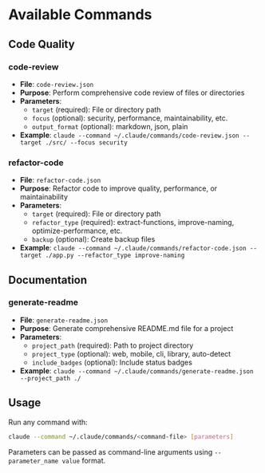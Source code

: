 # Available Commands

## Code Quality

### code-review
- **File**: `code-review.json`
- **Purpose**: Perform comprehensive code review of files or directories
- **Parameters**: 
  - `target` (required): File or directory path
  - `focus` (optional): security, performance, maintainability, etc.
  - `output_format` (optional): markdown, json, plain
- **Example**: `claude --command ~/.claude/commands/code-review.json --target ./src/ --focus security`

### refactor-code
- **File**: `refactor-code.json`
- **Purpose**: Refactor code to improve quality, performance, or maintainability
- **Parameters**:
  - `target` (required): File or directory path
  - `refactor_type` (required): extract-functions, improve-naming, optimize-performance, etc.
  - `backup` (optional): Create backup files
- **Example**: `claude --command ~/.claude/commands/refactor-code.json --target ./app.py --refactor_type improve-naming`

## Documentation

### generate-readme
- **File**: `generate-readme.json`
- **Purpose**: Generate comprehensive README.md file for a project
- **Parameters**:
  - `project_path` (required): Path to project directory
  - `project_type` (optional): web, mobile, cli, library, auto-detect
  - `include_badges` (optional): Include status badges
- **Example**: `claude --command ~/.claude/commands/generate-readme.json --project_path ./`

## Usage

Run any command with:

```bash
claude --command ~/.claude/commands/<command-file> [parameters]
```

Parameters can be passed as command-line arguments using `--parameter_name value` format.